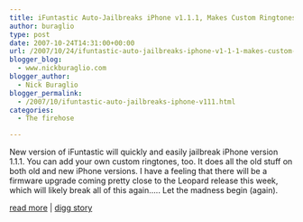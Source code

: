 ```yaml
---
title: iFuntastic Auto-Jailbreaks iPhone v1.1.1, Makes Custom Ringtones
author: buraglio
type: post
date: 2007-10-24T14:31:00+00:00
url: /2007/10/24/ifuntastic-auto-jailbreaks-iphone-v1-1-1-makes-custom-ringtones/
blogger_blog:
  - www.nickburaglio.com
blogger_author:
  - Nick Buraglio
blogger_permalink:
  - /2007/10/ifuntastic-auto-jailbreaks-iphone-v111.html
categories:
  - The firehose

---
```

New version of iFuntastic will quickly and easily jailbreak iPhone version 1.1.1. You can add your own custom ringtones, too. It does all the old stuff on both old and new iPhone versions. I have a feeling that there will be a firmware upgrade coming pretty close to the Leopard release this week, which will likely break all of this again&#8230;.. Let the madness begin (again). 

[read more][1] | [digg story][2]

 [1]: http://www.iphonealley.com/ifuntastic/ifuntastic-auto-jailbreaks-iphone-v1-1-1-rocks-my-socks
 [2]: http://digg.com/apple/iFuntastic_Auto_Jailbreaks_iPhone_v1_1_1_Makes_Custom_Ringtones